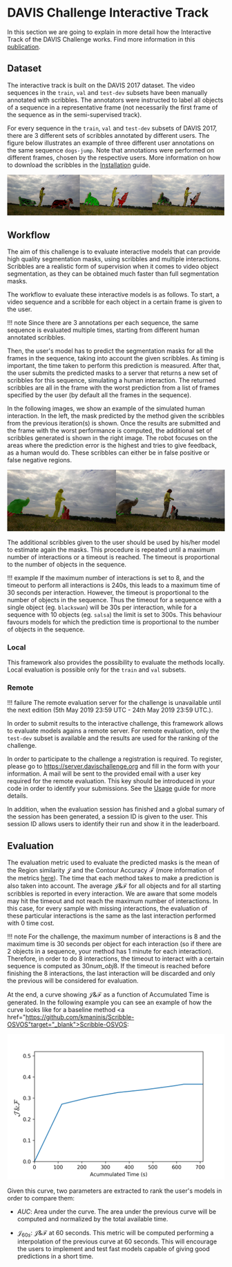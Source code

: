 # DAVIS Challenge Interactive Track

In this section we are going to explain in more detail how the Interactive Track of the DAVIS Challenge works. Find more information in this <a href="https://arxiv.org/abs/1803.00557" target="_blank">publication</a>.

## Dataset

The interactive track is built on the DAVIS 2017 dataset. The video sequences in the `train`, `val` and `test-dev` subsets have been manually annotated with scribbles. The annotators were instructed to label all objects of a sequence in a representative frame (not necessarily the first frame of the sequence as in the semi-supervised track).

For every sequence in the `train`, `val` and `test-dev` subsets of DAVIS 2017, there are 3 different sets of scribbles annotated by different users. The figure below illustrates an example of three different user annotations on the same sequence `dogs-jump`. Note that annotations were performed on different frames, chosen by the respective users. More information on how to download the scribbles in the [Installation](user_guide/installation.md) guide.

<div style="white-space: nowrap;">

<img src="/docs/images/scribbles/dogs-jump-scribble00.jpg" width="33.3%"/><img src="/docs/images/scribbles/dogs-jump-scribble01.jpg" width="33.3%"/><img src="/docs/images/scribbles/dogs-jump-scribble02.jpg" width="33.3%"/>

</div>

## Workflow

The aim of this challenge is to evaluate interactive models that can provide high quality segmentation masks, using scribbles and multiple interactions. Scribbles are a realistic form of supervision when it comes to video object segmentation, as they can be obtained much faster than full segmentation masks.

The workflow to evaluate these interactive models is as follows. To start, a video sequence and a scribble for each object in a certain frame is given to the user. 

!!! note
	Since there are 3 annotations per each sequence, the same sequence is evaluated multiple times, starting from different human annotated scribbles.

Then, the user's model has to predict the segmentation masks for all the frames in the sequence, taking into account the given scribbles. As timing is important, the time taken to perform this prediction is measured. After that, the user submits the predicted masks to a server that returns a new set of scribbles for this sequence, simulating a human interaction. The returned scribbles are all in the frame with the worst prediction from a list of frames specified by the user (by default all the frames in the sequence).

In the following images, we show an example of the simulated human interaction. In the left, the mask predicted by the method given the scribbles from the previous iteration(s) is shown. Once the results are submitted and the frame with the worst performance is computed, the additional set of scribbles generated is shown in the right image. The robot focuses on the areas where the prediction error is the highest and tries to give feedback, as a human would do. These scribbles can either be in false positive or false negative regions.

<div style="white-space: nowrap;">

<img src="/docs/images/workflow/pred_mask_overlay.jpg" width="50%"/><img src="/docs/images/workflow/generated_scribbles.jpg" width="50%"/>

</div>

The additional scribbles given to the user should be used by his/her model to estimate again the masks. This procedure is repeated until a maximum number of interactions or a timeout is reached. The timeout is proportional to the number of objects in the sequence.

!!! example
	If the maximum number of interactions is set to 8, and the timeout to perform all interactions is 240s, this leads to a maximum time of 30 seconds per interaction. However, the timeout is proportional to the number of objects in the sequence. Thus the timeout for a sequence with a single object (eg. `blackswan`) will be 30s per interaction, while for a sequence with 10 objects (eg. `salsa`) the limit is set to 300s. This behaviour favours models for which the prediction time is proportional to the number of objects in the sequence.

### Local

This framework also provides the possibility to evaluate the methods locally. Local evaluation is possible only for the `train` and `val` subsets.

### Remote

!!! failure
    The remote evaluation server for the challenge is unavailable until the next edition (5th May 2019 23:59 UTC - 24th May 2019 23:59 UTC.).

In order to submit results to the interactive challenge, this framework allows to evaluate models agains a remote server. For remote evaluation, only the `test-dev` subset is available and the results are used for the ranking of the challenge.

In order to participate to the challenge a registration is required. To register, please go to <a href="https://server.davischallenge.org" target="_blank">https://server.davischallenge.org</a> and fill in the form with your information. A mail will be sent to the provided email with a user key required for the remote evaluation. This key should be introduced in your code in order to identify your submissions. See the [Usage](user_guide/usage.md) guide for more details.

In addition, when the evaluation session has finished and a global sumary of the session has been generated, a session ID is given to the user. This session ID allows users to identify their run and show it in the leaderboard.

## Evaluation
The evaluation metric used to evaluate the predicted masks is the mean of the Region similarity $\mathcal{J}$ and the Contour Accuracy $\mathcal{F}$ (more information of the metrics <a href="https://www.cv-foundation.org/openaccess/content_cvpr_2016/papers/Perazzi_A_Benchmark_Dataset_CVPR_2016_paper.pdf" target="_blank">here</a>). The time that each method takes to make a prediction is also taken into account. The average $\mathcal{J}\&\mathcal{F}$ for all objects and for all starting scribbles is reported in every interaction.  We are aware that some models may hit the timeout and not reach the maximum number of interactions. In this case, for every sample with missing interactions, the evaluation of these particular interactions is the same as the last interaction performed with 0 time cost.

!!! note
    For the challenge, the maximum number of interactions is 8 and the maximum time is 30 seconds per object for each interaction (so if there are 2 objects in a sequence, your method has 1 minute for each interaction). Therefore, in order to do 8 interactions, the timeout to interact with a certain sequence is computed as 30*num_obj*8. If the timeout is reached before finishing the 8 interactions, the last interaction will be discarded and only the previous will be considered for evaluation.

At the end, a curve showing $\mathcal{J}\&\mathcal{F}$ as a function of Accumulated Time is generated. In the following example you can see an example of how the curve looks like for a baseline method  <a href="https://github.com/kmaninis/Scribble-OSVOS"target="_blank">Scribble-OSVOS</a>:

<div style="white-space: nowrap;">

<img src="/docs/images/workflow/evaluation.png" width="100%"/>

</div>

Given this curve, two parameters are extracted to rank the user's models in order to compare them:

* $AUC$: Area under the curve. The area under the previous curve will be computed and normalized by the total available time.

* $\mathcal{J}_{60s}$: $\mathcal{J}\&\mathcal{F}$ at 60 seconds. This metric will be computed performing a interpolation of the previous curve at 60 seconds. This will encourage the users to implement and test fast models capable of giving good predictions in a short time.



